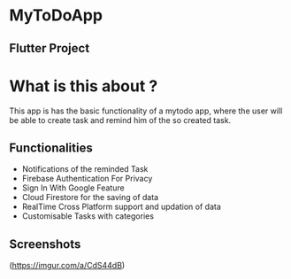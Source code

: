 # MyToDoApp 
## Flutter Project

# What is this about ?

This app is has the basic functionality of a mytodo app, where the user will be able to create task and remind him of the so created task.

## Functionalities

- Notifications of the reminded Task
- Firebase Authentication For Privacy
- Sign In With Google Feature
- Cloud Firestore for the saving of data
- RealTime Cross Platform support and updation of data
- Customisable Tasks with categories

## Screenshots

(https://imgur.com/a/CdS44dB)
